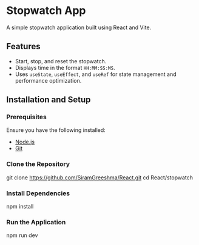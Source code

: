 # Stopwatch App

A simple stopwatch application built using React and Vite.

## Features
- Start, stop, and reset the stopwatch.
- Displays time in the format `HH:MM:SS:MS`.
- Uses `useState`, `useEffect`, and `useRef` for state management and performance optimization.

## Installation and Setup

### Prerequisites
Ensure you have the following installed:
- [Node.js](https://nodejs.org/)
- [Git](https://git-scm.com/)

### Clone the Repository
git clone https://github.com/SiramGreeshma/React.git
cd React/stopwatch

### Install Dependencies
npm install

### Run the Application
npm run dev
